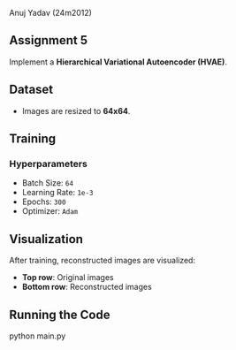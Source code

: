 Anuj Yadav (24m2012)

## Assignment 5
Implement a **Hierarchical Variational Autoencoder (HVAE)**.

## Dataset
- Images are resized to **64x64**.

## Training
### **Hyperparameters**
- Batch Size: `64`
- Learning Rate: `1e-3`
- Epochs: `300`
- Optimizer: `Adam`

## Visualization
After training, reconstructed images are visualized:
- **Top row**: Original images
- **Bottom row**: Reconstructed images

## Running the Code
python main.py






